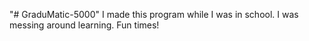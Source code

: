 "# GraduMatic-5000" 
I made this program while I was in school.  I was messing around learning.  Fun times!

